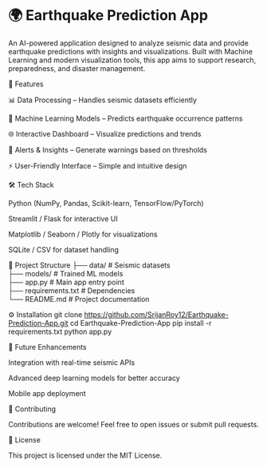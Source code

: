 # 🌍 Earthquake Prediction App

An AI-powered application designed to analyze seismic data and provide earthquake predictions with insights and visualizations. Built with Machine Learning and modern visualization tools, this app aims to support research, preparedness, and disaster management.

🚀 Features

📊 Data Processing – Handles seismic datasets efficiently

🧠 Machine Learning Models – Predicts earthquake occurrence patterns

🌐 Interactive Dashboard – Visualize predictions and trends

🔔 Alerts & Insights – Generate warnings based on thresholds

⚡ User-Friendly Interface – Simple and intuitive design

🛠️ Tech Stack

Python (NumPy, Pandas, Scikit-learn, TensorFlow/PyTorch)

Streamlit / Flask for interactive UI

Matplotlib / Seaborn / Plotly for visualizations

SQLite / CSV for dataset handling

📂 Project Structure
├── data/              # Seismic datasets  
├── models/            # Trained ML models  
├── app.py             # Main app entry point  
├── requirements.txt   # Dependencies  
└── README.md          # Project documentation

⚙️ Installation
git clone https://github.com/SrijanRoy12/Earthquake-Prediction-App.git
cd Earthquake-Prediction-App
pip install -r requirements.txt
python app.py

🌟 Future Enhancements

Integration with real-time seismic APIs

Advanced deep learning models for better accuracy

Mobile app deployment

🤝 Contributing

Contributions are welcome! Feel free to open issues or submit pull requests.

📜 License

This project is licensed under the MIT License.

